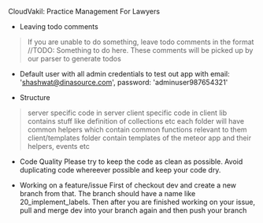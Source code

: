 CloudVakil: Practice Management For Lawyers

* Leaving todo comments
> If you are unable to do something, leave todo comments in the format //TODO: Something to do here.
> These comments will be picked up by our parser to generate todos

* Default user with all admin credentials to test out app with
email: 'shashwat@dinasource.com', password: 'adminuser987654321'

* Structure
> server specific code in server
> client specific code in client
> lib contains stuff like definition of collections etc
> each folder will have common helpers which contain common functions relevant to them
> client/templates folder contain templates of the meteor app and their helpers, events etc

* Code Quality
Please try to keep the code as clean as possible. Avoid duplicating code whereever possible and keep your code dry.

* Working on a feature/issue
First of checkout dev and create a new branch from that. The branch should have a name like 20_implement_labels. Then after you are finished working on your issue, pull and merge dev into your branch again and then push your branch